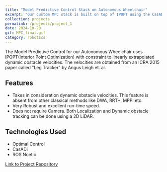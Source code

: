 ```yaml
---
title: "Model Predictive Control Stack on Autonomous Wheelchair"
excerpt: "Our custom MPC stack is built on top of IPOPT using the CasADi symbolic framework."
collection: projects
permalink: /projects/project_1
date: 2024-10-20
gif: MPC_final.gif
category: robotics
---
```


The Model Predictive Control for our Autonomous Wheelchair uses IPOPT(Interior Point Optimization) with constraint to linearly extrapolated dynamic obstacle velocities. The velocities are obtained from an ICRA 2015 paper called "Leg Tracker" by Angus Leigh et. al. 

## Features

- Takes in consideration dynamic obstacle velocities. This feature is absent from other classical methods like DWA, RRT*, MPPI etc.
- Very Robust and excellent run-time speed.
- Does not require Camera. Both Localization and Dynamic obstacle tracking can be done using a 2D LiDAR.

## Technologies Used

- Optimal Control
- CasADi
- ROS Noetic

[Link to Project Repository](https://github.com/yourusername/project-repo)